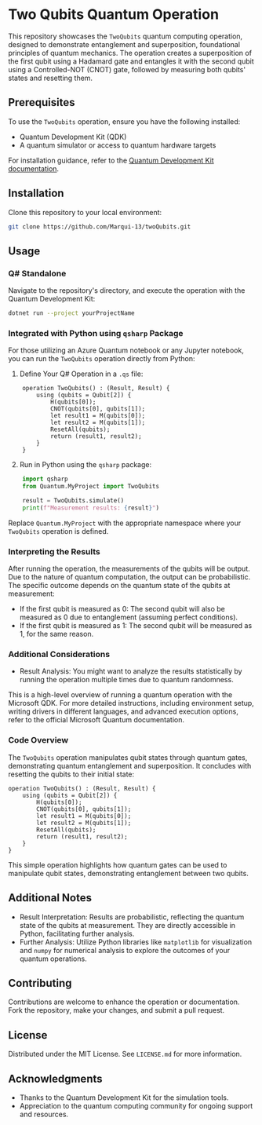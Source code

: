 # Two Qubits Quantum Operation

This repository showcases the `TwoQubits` quantum computing operation, designed to demonstrate entanglement and superposition, foundational principles of quantum mechanics. The operation creates a superposition of the first qubit using a Hadamard gate and entangles it with the second qubit using a Controlled-NOT (CNOT) gate, followed by measuring both qubits' states and resetting them.

## Prerequisites

To use the `TwoQubits` operation, ensure you have the following installed:

- Quantum Development Kit (QDK)
- A quantum simulator or access to quantum hardware targets

For installation guidance, refer to the [Quantum Development Kit documentation](https://docs.microsoft.com/quantum/).

## Installation

Clone this repository to your local environment:

```bash
git clone https://github.com/Marqui-13/twoQubits.git
```

## Usage

### Q# Standalone

Navigate to the repository's directory, and execute the operation with the Quantum Development Kit:

```bash
dotnet run --project yourProjectName
```

### Integrated with Python using `qsharp` Package

For those utilizing an Azure Quantum notebook or any Jupyter notebook, you can run the `TwoQubits` operation directly from Python:

1. Define Your Q# Operation in a `.qs` file:

```qsharp
    operation TwoQubits() : (Result, Result) {
        using (qubits = Qubit[2]) {
            H(qubits[0]);
            CNOT(qubits[0], qubits[1]);
            let result1 = M(qubits[0]);
            let result2 = M(qubits[1]);
            ResetAll(qubits);
            return (result1, result2);
        }
    }
```

2. Run in Python using the `qsharp` package:

```python
    import qsharp
    from Quantum.MyProject import TwoQubits

    result = TwoQubits.simulate()
    print(f"Measurement results: {result}")
```

Replace `Quantum.MyProject` with the appropriate namespace where your `TwoQubits` operation is defined.

### Interpreting the Results

After running the operation, the measurements of the qubits will be output. Due to the nature of quantum computation, the output can be probabilistic. The specific outcome depends on the quantum state of the qubits at measurement:

   - If the first qubit is measured as 0: The second qubit will also be measured as 0 due to entanglement (assuming perfect conditions).
   - If the first qubit is measured as 1: The second qubit will be measured as 1, for the same reason.

### Additional Considerations

   - Result Analysis: You might want to analyze the results statistically by running the operation multiple times due to quantum randomness.

This is a high-level overview of running a quantum operation with the Microsoft QDK. For more detailed instructions, including environment setup, writing drivers in different languages, and advanced execution options, refer to the official Microsoft Quantum documentation.

### Code Overview

The `TwoQubits` operation manipulates qubit states through quantum gates, demonstrating quantum entanglement and superposition. It concludes with resetting the qubits to their initial state:

```qsharp
operation TwoQubits() : (Result, Result) {
    using (qubits = Qubit[2]) {
        H(qubits[0]);
        CNOT(qubits[0], qubits[1]);
        let result1 = M(qubits[0]);
        let result2 = M(qubits[1]);
        ResetAll(qubits);
        return (result1, result2);
    }
}
```

This simple operation highlights how quantum gates can be used to manipulate qubit states, demonstrating entanglement between two qubits.

## Additional Notes

- Result Interpretation: Results are probabilistic, reflecting the quantum state of the qubits at measurement. They are directly accessible in Python, facilitating further analysis.
- Further Analysis: Utilize Python libraries like `matplotlib` for visualization and `numpy` for numerical analysis to explore the outcomes of your quantum operations.

## Contributing

Contributions are welcome to enhance the operation or documentation. Fork the repository, make your changes, and submit a pull request.

## License

Distributed under the MIT License. See `LICENSE.md` for more information.

## Acknowledgments

- Thanks to the Quantum Development Kit for the simulation tools.
- Appreciation to the quantum computing community for ongoing support and resources.
